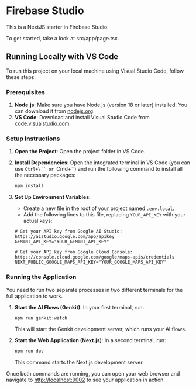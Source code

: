 # Firebase Studio

This is a NextJS starter in Firebase Studio.

To get started, take a look at src/app/page.tsx.

## Running Locally with VS Code

To run this project on your local machine using Visual Studio Code, follow these steps:

### Prerequisites

1.  **Node.js**: Make sure you have Node.js (version 18 or later) installed. You can download it from [nodejs.org](https://nodejs.org/).
2.  **VS Code**: Download and install Visual Studio Code from [code.visualstudio.com](https://code.visualstudio.com/).

### Setup Instructions

1.  **Open the Project**: Open the project folder in VS Code.

2.  **Install Dependencies**: Open the integrated terminal in VS Code (you can use `Ctrl+\`` or `Cmd+\``) and run the following command to install all the necessary packages:
    ```bash
    npm install
    ```

3.  **Set Up Environment Variables**:
    *   Create a new file in the root of your project named `.env.local`.
    *   Add the following lines to this file, replacing `YOUR_API_KEY` with your actual keys:

    ```
    # Get your API key from Google AI Studio: https://aistudio.google.com/app/apikey
    GEMINI_API_KEY="YOUR_GEMINI_API_KEY"

    # Get your API key from Google Cloud Console: https://console.cloud.google.com/google/maps-apis/credentials
    NEXT_PUBLIC_GOOGLE_MAPS_API_KEY="YOUR_GOOGLE_MAPS_API_KEY"
    ```

### Running the Application

You need to run two separate processes in two different terminals for the full application to work.

1.  **Start the AI Flows (Genkit)**: In your first terminal, run:
    ```bash
    npm run genkit:watch
    ```
    This will start the Genkit development server, which runs your AI flows.

2.  **Start the Web Application (Next.js)**: In a second terminal, run:
    ```bash
    npm run dev
    ```
    This command starts the Next.js development server.

Once both commands are running, you can open your web browser and navigate to [http://localhost:9002](http://localhost:9002) to see your application in action.
